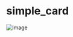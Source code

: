 # simple_card
![image](https://github.com/rammathala/simple_card/assets/98813593/94f3b264-f8cc-4e78-8d96-21c0fb9a7129)
